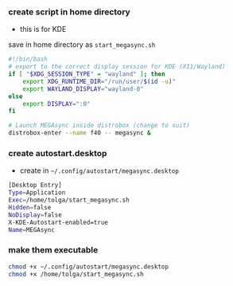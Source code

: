 ### create script in home directory
- this is for KDE

save in home directory as `start_megasync.sh`

```bash
#!/bin/bash
# export to the correct display session for KDE (X11/Wayland)
if [ "$XDG_SESSION_TYPE" = "wayland" ]; then
    export XDG_RUNTIME_DIR="/run/user/$(id -u)"
    export WAYLAND_DISPLAY="wayland-0"
else
    export DISPLAY=":0"
fi

# Launch MEGAsync inside distrobox (change to suit)
distrobox-enter --name f40 -- megasync &
```



### create autostart.desktop
- create in `~/.config/autostart/megasync.desktop`

```bash
[Desktop Entry]
Type=Application
Exec=/home/tolga/start_megasync.sh
Hidden=false
NoDisplay=false
X-KDE-Autostart-enabled=true
Name=MEGAsync
```

  



### make them executable

```bash
chmod +x ~/.config/autostart/megasync.desktop
chmod +x /home/tolga/start_megasync.sh
```
